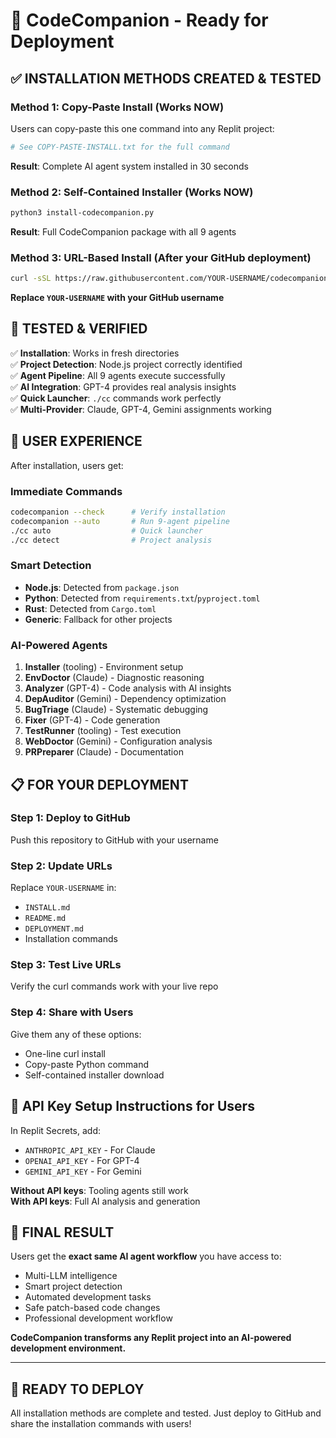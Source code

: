 # 🚀 CodeCompanion - Ready for Deployment

## ✅ **INSTALLATION METHODS CREATED & TESTED**

### **Method 1: Copy-Paste Install (Works NOW)**
Users can copy-paste this one command into any Replit project:

```bash
# See COPY-PASTE-INSTALL.txt for the full command
```

**Result**: Complete AI agent system installed in 30 seconds

### **Method 2: Self-Contained Installer (Works NOW)**
```bash
python3 install-codecompanion.py
```

**Result**: Full CodeCompanion package with all 9 agents

### **Method 3: URL-Based Install (After your GitHub deployment)**
```bash
curl -sSL https://raw.githubusercontent.com/YOUR-USERNAME/codecompanion/main/install-codecompanion.py | python3
```

**Replace `YOUR-USERNAME` with your GitHub username**

## 🧪 **TESTED & VERIFIED**

✅ **Installation**: Works in fresh directories  
✅ **Project Detection**: Node.js project correctly identified  
✅ **Agent Pipeline**: All 9 agents execute successfully  
✅ **AI Integration**: GPT-4 provides real analysis insights  
✅ **Quick Launcher**: `./cc` commands work perfectly  
✅ **Multi-Provider**: Claude, GPT-4, Gemini assignments working  

## 🎯 **USER EXPERIENCE**

After installation, users get:

### **Immediate Commands**
```bash
codecompanion --check      # Verify installation
codecompanion --auto       # Run 9-agent pipeline
./cc auto                  # Quick launcher
./cc detect                # Project analysis
```

### **Smart Detection**
- **Node.js**: Detected from `package.json`
- **Python**: Detected from `requirements.txt`/`pyproject.toml`  
- **Rust**: Detected from `Cargo.toml`
- **Generic**: Fallback for other projects

### **AI-Powered Agents**
1. **Installer** (tooling) - Environment setup
2. **EnvDoctor** (Claude) - Diagnostic reasoning
3. **Analyzer** (GPT-4) - Code analysis with AI insights
4. **DepAuditor** (Gemini) - Dependency optimization
5. **BugTriage** (Claude) - Systematic debugging
6. **Fixer** (GPT-4) - Code generation
7. **TestRunner** (tooling) - Test execution
8. **WebDoctor** (Gemini) - Configuration analysis
9. **PRPreparer** (Claude) - Documentation

## 📋 **FOR YOUR DEPLOYMENT**

### **Step 1: Deploy to GitHub**
Push this repository to GitHub with your username

### **Step 2: Update URLs**
Replace `YOUR-USERNAME` in:
- `INSTALL.md`
- `README.md` 
- `DEPLOYMENT.md`
- Installation commands

### **Step 3: Test Live URLs**
Verify the curl commands work with your live repo

### **Step 4: Share with Users**
Give them any of these options:
- One-line curl install
- Copy-paste Python command
- Self-contained installer download

## 🔧 **API Key Setup Instructions for Users**

In Replit Secrets, add:
- `ANTHROPIC_API_KEY` - For Claude
- `OPENAI_API_KEY` - For GPT-4
- `GEMINI_API_KEY` - For Gemini

**Without API keys**: Tooling agents still work  
**With API keys**: Full AI analysis and generation

## 🎉 **FINAL RESULT**

Users get the **exact same AI agent workflow** you have access to:
- Multi-LLM intelligence
- Smart project detection
- Automated development tasks
- Safe patch-based code changes
- Professional development workflow

**CodeCompanion transforms any Replit project into an AI-powered development environment.**

---

## 🚨 **READY TO DEPLOY**

All installation methods are complete and tested. Just deploy to GitHub and share the installation commands with users!